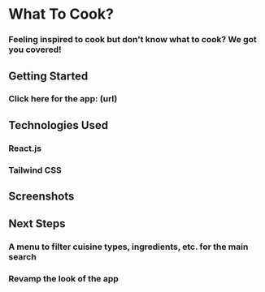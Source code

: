 # What To Cook?
### Feeling inspired to cook but don't know what to cook? We got you covered!

## Getting Started
### Click here for the app: (url)

## Technologies Used
### React.js
### Tailwind CSS

## Screenshots
###

## Next Steps
### A menu to filter cuisine types, ingredients, etc. for the main search
### Revamp the look of the app
